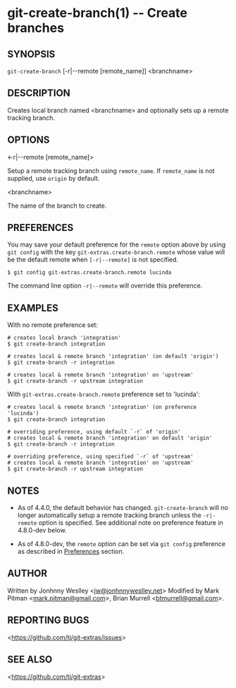 git-create-branch(1) -- Create branches
=======================================

## SYNOPSIS

`git-create-branch` [-r|--remote [remote_name]] &lt;branchname&gt;

## DESCRIPTION

Creates local branch named &lt;branchname&gt; and optionally sets up a remote tracking branch.

## OPTIONS

&lt;-r|--remote [remote_name]&gt;

Setup a remote tracking branch using `remote_name`. If `remote_name` is not supplied, use `origin` by default.

&lt;branchname&gt;

The name of the branch to create.

## PREFERENCES

You may save your default preference for the `remote` option above by using `git config` with the key `git-extras.create-branch.remote` whose value will be the default remote when `[-r|--remote]` is not specified.

    $ git config git-extras.create-branch.remote lucinda

The command line option `-r|--remote` will override this preference.

## EXAMPLES

With no remote preference set:

    # creates local branch 'integration'
    $ git create-branch integration

    # creates local & remote branch 'integration' (on default 'origin')
    $ git create-branch -r integration

    # creates local & remote branch 'integration' on 'upstream'
    $ git create-branch -r upstream integration

With `git-extras.create-branch.remote` preference set to 'lucinda':

    # creates local & remote branch 'integration' (on preference 'lucinda')
    $ git create-branch integration

    # overriding preference, using default `-r` of 'origin'
    # creates local & remote branch 'integration' on default 'origin'
    $ git create-branch -r integration

    # overriding preference, using specified `-r` of 'upstream'
    # creates local & remote branch 'integration' on 'upstream'
    $ git create-branch -r upstream integration

## NOTES

* As of 4.4.0, the default behavior has changed. `git-create-branch` will no longer automatically setup a remote tracking branch unless the `-r|-remote` option is specified.  See additional note on preference feature in 4.8.0-dev below.

* As of 4.8.0-dev, the `remote` option can be set via `git config` preference as described in [Preferences](#PREFERENCES) section.

## AUTHOR

Written by Jonhnny Weslley &lt;<jw@jonhnnyweslley.net>&gt;
Modified by Mark Pitman &lt;<mark.pitman@gmail.com>&gt;, Brian Murrell &lt;<btmurrell@gmail.com>&gt;.

## REPORTING BUGS

&lt;<https://github.com/tj/git-extras/issues>&gt;

## SEE ALSO

&lt;<https://github.com/tj/git-extras>&gt;
